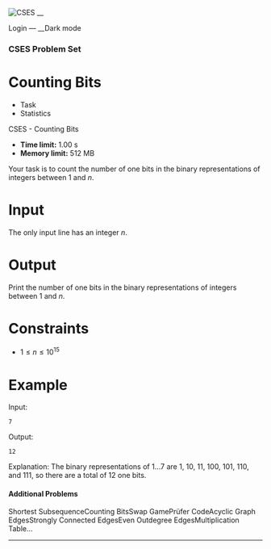 ![CSES](/logo.png?1) __

Login — __Dark mode

### CSES Problem Set

# Counting Bits

  * Task
  * Statistics

CSES - Counting Bits

  * **Time limit:** 1.00 s
  * **Memory limit:** 512 MB

Your task is to count the number of one bits in the binary representations of
integers between $1$ and $n$.

# Input

The only input line has an integer $n$.

# Output

Print the number of one bits in the binary representations of integers between
$1$ and $n$.

# Constraints

  * $1 \le n \le 10^{15}$

# Example

Input:

``` 7 ```

Output:

``` 12 ```

Explanation: The binary representations of $1 \ldots 7$ are 1, 10, 11, 100,
101, 110, and 111, so there are a total of 12 one bits.

#### Additional Problems

Shortest SubsequenceCounting BitsSwap GamePrüfer CodeAcyclic Graph
EdgesStrongly Connected EdgesEven Outdegree EdgesMultiplication Table...

* * *

